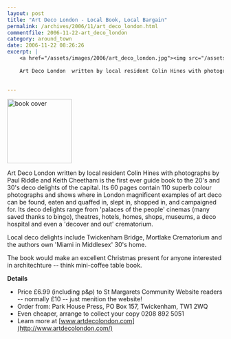 ```yaml
---
layout: post
title: "Art Deco London - Local Book, Local Bargain"
permalink: /archives/2006/11/art_deco_london.html
commentfile: 2006-11-22-art_deco_london
category: around_town
date: 2006-11-22 08:26:26
excerpt: |
    <a href="/assets/images/2006/art_deco_london.jpg"><img src="/assets/images/2006/art_deco_london-thumb.jpg" width="150" height="150" alt="book cover" class="photo right" /></a>
    
    Art Deco London  written by local resident Colin Hines with photographs by Paul Riddle and Keith Cheetham is the first ever guide book to the 20's and 30's deco delights of the capital. Its 60 pages contain 110 superb colour photographs and shows where in London magnificent examples of art deco can be found, eaten and quaffed in, slept in, shopped in, and campaigned for. Its deco delights range from 'palaces of the people' cinemas (many saved thanks to bingo), theatres, hotels, homes, shops, museums, a deco hospital and even a 'decover and out' crematorium.
    

---
```


<a href="/assets/images/2006/art_deco_london.jpg"><img src="/assets/images/2006/art_deco_london-thumb.jpg" width="150" height="150" alt="book cover" class="photo right" /></a>

Art Deco London written by local resident Colin Hines with photographs by Paul Riddle and Keith Cheetham is the first ever guide book to the 20's and 30's deco delights of the capital. Its 60 pages contain 110 superb colour photographs and shows where in London magnificent examples of art deco can be found, eaten and quaffed in, slept in, shopped in, and campaigned for. Its deco delights range from 'palaces of the people' cinemas (many saved thanks to bingo), theatres, hotels, homes, shops, museums, a deco hospital and even a 'decover and out' crematorium.

Local deco delights include Twickenham Bridge, Mortlake Crematorium and the authors own 'Miami in Middlesex' 30's home.

The book would make an excellent Christmas present for anyone interested in architechture -- think mini-coffee table book.

**Details**

-   Price £6.99 (including p&p) to St Margarets Community Website readers -- normally £10 -- just menition the website!
-   Order from: Park House Press, PO Box 157, Twickenham, TW1 2WQ
-   Even cheaper, arrange to collect your copy 0208 892 5051
-   Learn more at [www.artdecolondon.com](http://www.artdecolondon.com/)
